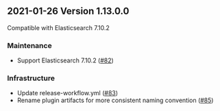 ## 2021-01-26 Version 1.13.0.0

Compatible with Elasticsearch 7.10.2

### Maintenance
* Support Elasticsearch 7.10.2 ([#82](https://github.com/opendistro-for-elasticsearch/job-scheduler/pull/82))

### Infrastructure
* Update release-workflow.yml ([#83](https://github.com/opendistro-for-elasticsearch/job-scheduler/pull/83))
* Rename plugin artifacts for more consistent naming convention ([#85](https://github.com/opendistro-for-elasticsearch/job-scheduler/pull/85))